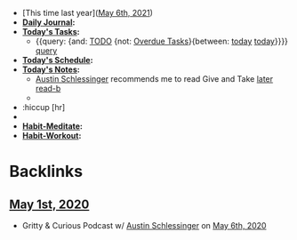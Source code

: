 - [This time last year]([May 6th, 2021](<May 6th, 2021.md>))
- **[Daily Journal](<Daily Journal.md>):**
- **[Today's Tasks](<Today's Tasks.md>):**
    - {{query: {and: [TODO](<TODO.md>) {not: [Overdue Tasks](<Overdue Tasks.md>)}{between: [today](<today.md>) [today](<today.md>)}}}} [query](<query.md>)
- **[Today's Schedule](<Today's Schedule.md>):**
- **[Today's Notes](<Today's Notes.md>):**
    - [Austin Schlessinger](<Austin Schlessinger.md>) recommends me to read Give and Take [later](<later.md>) [read-b](<read-b.md>)
    -  
- :hiccup [hr]
- 
- **[Habit-Meditate](<Habit-Meditate.md>):**
- **[Habit-Workout](<Habit-Workout.md>):**

# Backlinks
## [May 1st, 2020](<May 1st, 2020.md>)
- Gritty & Curious Podcast w/ [Austin Schlessinger](<Austin Schlessinger.md>) on [May 6th, 2020](<May 6th, 2020.md>)

